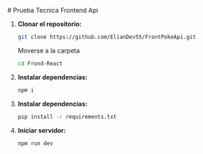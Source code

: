 
 # Prueba Tecnica Frontend Api



1. **Clonar el repositorio:**
   ```bash
   git clone https://github.com/ElianDev55/FrontPokeApi.git
   ```
   Moverse a la carpeta
   ```bash
   cd Frond-React
   ```
2. **Instalar dependencias:**
   ```bash
   npm i
   ```

3. **Instalar dependencias:**
   ```bash
   pip install -r requirements.txt
   ```

4. **Iniciar servidor:**
   ```bash
   npm run dev
   ```


